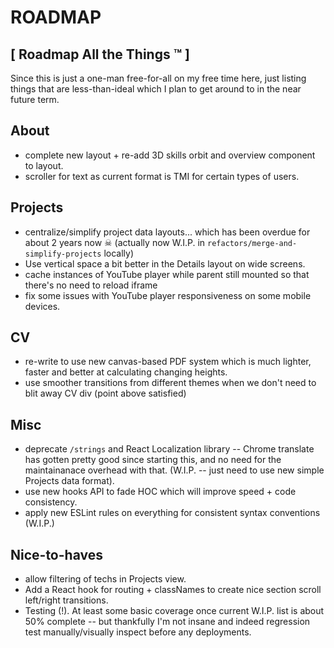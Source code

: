 # ROADMAP #
## [ Roadmap All the Things ™ ] ##

Since this is just a one-man free-for-all on my free time here, just listing things that are less-than-ideal which I plan to get around to in the near future term.

## About
- complete new layout + re-add 3D skills orbit and overview component to layout.
- scroller for text as current format is TMI for certain types
of users.

## Projects
- centralize/simplify project data layouts... which has been overdue for about 2 years now ☠ (actually now W.I.P. in `refactors/merge-and-simplify-projects` locally)
- Use vertical space a bit better in the Details layout on wide screens.
- cache instances of YouTube player while parent still mounted so that there's no need to reload iframe
- fix some issues with YouTube player responsiveness on some mobile devices.

## CV
- re-write to use new canvas-based PDF system which is much lighter, faster and better at calculating changing heights.
- use smoother transitions from different themes when we don't need to blit away CV div (point above satisfied)

## Misc
- deprecate `/strings` and React Localization library -- Chrome translate has gotten pretty good since starting this, and no need for the maintainanace overhead with that. (W.I.P. -- just need to use new simple Projects data format).
- use new hooks API to fade HOC which will improve speed + code consistency.
- apply new ESLint rules on everything for consistent syntax conventions (W.I.P.)

## Nice-to-haves

- allow filtering of techs in Projects view.
- Add a React hook for routing + classNames to create nice section
scroll left/right transitions.
- Testing (!). At least some basic coverage once current W.I.P. list is about 50% complete -- but thankfully I'm not insane and indeed regression test manually/visually inspect before any deployments.